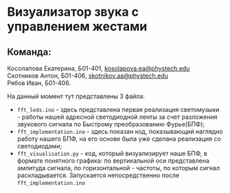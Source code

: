 # Визуализатор звука с управлением жестами

## Команда:

Косолапова Екатерина, Б01-401, kosolapova.ea@phystech.edu\
Скотников Антон, Б01-406, skotnikov.aa@phystech.edu\
Рябов Иван, Б01-406.

На данный момент тут представлены 3 файла:
* `fft_leds.ino` - здесь представлена первая реализация светомузыки - работы нашей адресной светодиодной ленты за счет разложения звукового сигнала по Быстрому преобразованию Фурье(БПФ);
* `fft_implementation.ino` - здесь показан код, показывающий наглядно работу нашего БПФ, на его основе была уже сделана реализация со светодиодами;
* `fft_visualisation.py` - код, который визуализирует наше БПФ, в формате понятного графика: по вертикальной оси представлена амлитуда сигнала, по горизонтальной - частоты, по которым сигнал раскладывается. Запускается непосредственно после `fft_implementation.ino`


